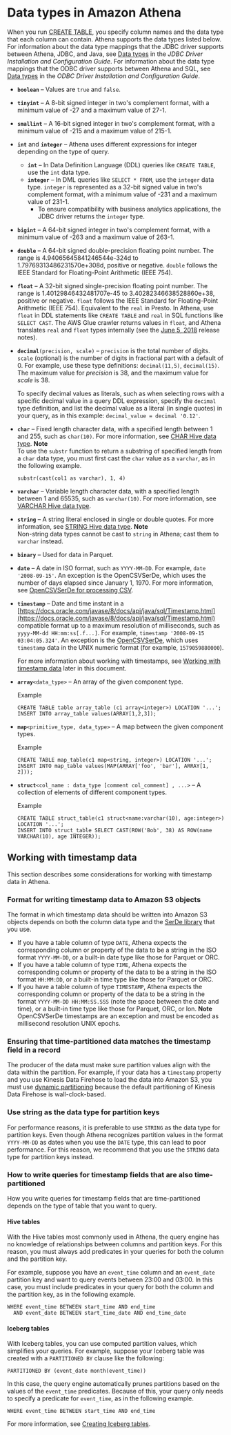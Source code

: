 # Data types in Amazon Athena<a name="data-types"></a>

When you run [CREATE TABLE](create-table.md), you specify column names and the data type that each column can contain\. Athena supports the data types listed below\. For information about the data type mappings that the JDBC driver supports between Athena, JDBC, and Java, see [Data types](https://s3.amazonaws.com/athena-downloads/drivers/JDBC/SimbaAthenaJDBC_2.0.5/docs/Simba+Athena+JDBC+Driver+Install+and+Configuration+Guide.pdf#page=37) in the *JDBC Driver Installation and Configuration Guide*\. For information about the data type mappings that the ODBC driver supports between Athena and SQL, see [Data types](https://s3.amazonaws.com/athena-downloads/drivers/ODBC/SimbaAthenaODBC_1.0.5/Simba+Athena+ODBC+Install+and+Configuration+Guide.pdf#page=50) in the *ODBC Driver Installation and Configuration Guide*\.
+ **`boolean`** – Values are `true` and `false`\.
+ **`tinyint`** – A 8\-bit signed integer in two's complement format, with a minimum value of \-27 and a maximum value of 27\-1\.
+ **`smallint`** – A 16\-bit signed integer in two's complement format, with a minimum value of \-215 and a maximum value of 215\-1\.
+ **`int`** and **`integer`** – Athena uses different expressions for integer depending on the type of query\.
  + **`int`** – In Data Definition Language \(DDL\) queries like `CREATE TABLE`, use the `int` data type\.
  + **`integer`** – In DML queries like `SELECT * FROM`, use the `integer` data type\. `integer` is represented as a 32\-bit signed value in two's complement format, with a minimum value of \-231 and a maximum value of 231\-1\. 
    + To ensure compatibility with business analytics applications, the JDBC driver returns the `integer` type\.
+ **`bigint`** – A 64\-bit signed integer in two's complement format, with a minimum value of \-263 and a maximum value of 263\-1\.
+ **`double`** – A 64\-bit signed double\-precision floating point number\. The range is 4\.94065645841246544e\-324d to 1\.79769313486231570e\+308d, positive or negative\. `double` follows the IEEE Standard for Floating\-Point Arithmetic \(IEEE 754\)\.
+ **`float`** – A 32\-bit signed single\-precision floating point number\. The range is 1\.40129846432481707e\-45 to 3\.40282346638528860e\+38, positive or negative\. `float` follows the IEEE Standard for Floating\-Point Arithmetic \(IEEE 754\)\. Equivalent to the `real` in Presto\. In Athena, use `float` in DDL statements like `CREATE TABLE` and `real` in SQL functions like `SELECT CAST`\. The AWS Glue crawler returns values in `float`, and Athena translates `real` and `float` types internally \(see the [June 5, 2018](release-notes.md#release-note-2018-06-05) release notes\)\.
+ **`decimal`**`(precision, scale)` – `precision` is the total number of digits\. `scale` \(optional\) is the number of digits in fractional part with a default of 0\. For example, use these type definitions: `decimal(11,5)`, `decimal(15)`\. The maximum value for *precision* is 38, and the maximum value for *scale* is 38\.

  To specify decimal values as literals, such as when selecting rows with a specific decimal value in a query DDL expression, specify the `decimal` type definition, and list the decimal value as a literal \(in single quotes\) in your query, as in this example: `decimal_value = decimal '0.12'`\. 
+ **`char`** – Fixed length character data, with a specified length between 1 and 255, such as `char(10)`\. For more information, see [CHAR Hive data type](https://cwiki.apache.org/confluence/display/Hive/LanguageManual+Types#LanguageManualTypes-char)\.
**Note**  
To use the `substr` function to return a substring of specified length from a `char` data type, you must first cast the `char` value as a `varchar`, as in the following example\.  

  ```
  substr(cast(col1 as varchar), 1, 4)
  ```
+ **`varchar`** – Variable length character data, with a specified length between 1 and 65535, such as `varchar(10)`\. For more information, see [VARCHAR Hive data type](https://cwiki.apache.org/confluence/display/Hive/LanguageManual+Types#LanguageManualTypes-varchar)\. 
+ **`string`** – A string literal enclosed in single or double quotes\. For more information, see [STRING Hive data type](https://cwiki.apache.org/confluence/display/Hive/LanguageManual+Types#LanguageManualTypes-StringsstringStrings)\.
**Note**  
Non\-string data types cannot be cast to `string` in Athena; cast them to `varchar` instead\.
+ **`binary`** – Used for data in Parquet\.
+ **`date`** – A date in ISO format, such as `YYYY-MM-DD`\. For example, `date '2008-09-15'`\. An exception is the OpenCSVSerDe, which uses the number of days elapsed since January 1, 1970\. For more information, see [OpenCSVSerDe for processing CSV](csv-serde.md)\.
+ **`timestamp`** – Date and time instant in a [https://docs.oracle.com/javase/8/docs/api/java/sql/Timestamp.html](https://docs.oracle.com/javase/8/docs/api/java/sql/Timestamp.html) compatible format up to a maximum resolution of milliseconds, such as `yyyy-MM-dd HH:mm:ss[.f...]`\. For example, `timestamp '2008-09-15 03:04:05.324'`\. An exception is the [OpenCSVSerDe](csv-serde.md), which uses `timestamp` data in the UNIX numeric format \(for example, `1579059880000`\)\. 

  For more information about working with timestamps, see [Working with timestamp data](#data-types-timestamps) later in this document\.
+ **`array`**`<data_type>` – An array of the given component type\.

  Example

  ```
  CREATE TABLE table array_table (c1 array<integer>) LOCATION '...';
  INSERT INTO array_table values(ARRAY[1,2,3]);
  ```
+ **`map`**`<primitive_type, data_type>` – A map between the given component types\.

  Example

  ```
  CREATE TABLE map_table(c1 map<string, integer>) LOCATION '...';
  INSERT INTO map_table values(MAP(ARRAY['foo', 'bar'], ARRAY[1, 2]));
  ```
+ **`struct`**`<col_name : data_type [comment col_comment] , ...>` – A collection of elements of different component types\.

  Example

  ```
  CREATE TABLE struct_table(c1 struct<name:varchar(10), age:integer>) LOCATION '...';
  INSERT INTO struct_table SELECT CAST(ROW('Bob', 38) AS ROW(name VARCHAR(10), age INTEGER));
  ```

## Working with timestamp data<a name="data-types-timestamps"></a>

This section describes some considerations for working with timestamp data in Athena\.

### Format for writing timestamp data to Amazon S3 objects<a name="data-types-timestamps-writing-to-s3-objects"></a>

The format in which timestamp data should be written into Amazon S3 objects depends on both the column data type and the [SerDe library](https://docs.aws.amazon.com/athena/latest/ug/supported-serdes.html) that you use\.
+ If you have a table column of type `DATE`, Athena expects the corresponding column or property of the data to be a string in the ISO format `YYYY-MM-DD`, or a built\-in date type like those for Parquet or ORC\.
+ If you have a table column of type `TIME`, Athena expects the corresponding column or property of the data to be a string in the ISO format `HH:MM:DD`, or a built\-in time type like those for Parquet or ORC\.
+ If you have a table column of type `TIMESTAMP`, Athena expects the corresponding column or property of the data to be a string in the format `YYYY-MM-DD HH:MM:SS.SSS` \(note the space between the date and time\), or a built\-in time type like those for Parquet, ORC, or Ion\.
**Note**  
OpenCSVSerDe timestamps are an exception and must be encoded as millisecond resolution UNIX epochs\.

### Ensuring that time\-partitioned data matches the timestamp field in a record<a name="data-types-timestamps-time-partitioned-data-and-timestamp-fields"></a>

The producer of the data must make sure partition values align with the data within the partition\. For example, if your data has a `timestamp` property and you use Kinesis Data Firehose to load the data into Amazon S3, you must use [dynamic partitioning](https://docs.aws.amazon.com/firehose/latest/dev/dynamic-partitioning.html) because the default partitioning of Kinesis Data Firehose is wall\-clock\-based\.

### Use string as the data type for partition keys<a name="data-types-timestamps-partition-key-types"></a>

For performance reasons, it is preferable to use `STRING` as the data type for partition keys\. Even though Athena recognizes partition values in the format `YYYY-MM-DD` as dates when you use the `DATE` type, this can lead to poor performance\. For this reason, we recommend that you use the `STRING` data type for partition keys instead\.

### How to write queries for timestamp fields that are also time\-partitioned<a name="data-types-timestamps-how-to-write-queries-for-timestamp-fields-that-are-also-time-partitioned"></a>

How you write queries for timestamp fields that are time\-partitioned depends on the type of table that you want to query\.

#### Hive tables<a name="data-types-timestamps-hive-tables"></a>

With the Hive tables most commonly used in Athena, the query engine has no knowledge of relationships between columns and partition keys\. For this reason, you must always add predicates in your queries for both the column and the partition key\.

For example, suppose you have an `event_time` column and an `event_date` partition key and want to query events between 23:00 and 03:00\. In this case, you must include predicates in your query for both the column and the partition key, as in the following example\.

```
WHERE event_time BETWEEN start_time AND end_time 
  AND event_date BETWEEN start_time_date AND end_time_date
```

#### Iceberg tables<a name="data-types-timestamps-iceberg-tables"></a>

With Iceberg tables, you can use computed partition values, which simplifies your queries\. For example, suppose your Iceberg table was created with a `PARTITIONED BY` clause like the following:

```
PARTITIONED BY (event_date month(event_time))
```

In this case, the query engine automatically prunes partitions based on the values of the `event_time` predicates\. Because of this, your query only needs to specify a predicate for `event_time`, as in the following example\.

```
WHERE event_time BETWEEN start_time AND end_time
```

For more information, see [Creating Iceberg tables](querying-iceberg-creating-tables.md)\.